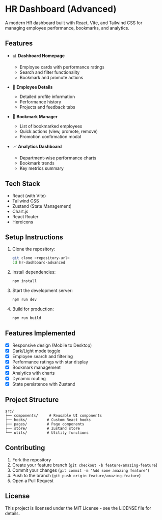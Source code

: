 # HR Dashboard (Advanced)

A modern HR dashboard built with React, Vite, and Tailwind CSS for managing employee performance, bookmarks, and analytics.

## Features

- 📊 **Dashboard Homepage**
  - Employee cards with performance ratings
  - Search and filter functionality
  - Bookmark and promote actions

- 👤 **Employee Details**
  - Detailed profile information
  - Performance history
  - Projects and feedback tabs

- 📌 **Bookmark Manager**
  - List of bookmarked employees
  - Quick actions (view, promote, remove)
  - Promotion confirmation modal

- 📈 **Analytics Dashboard**
  - Department-wise performance charts
  - Bookmark trends
  - Key metrics summary

## Tech Stack

- React (with Vite)
- Tailwind CSS
- Zustand (State Management)
- Chart.js
- React Router
- Heroicons

## Setup Instructions

1. Clone the repository:
   ```bash
   git clone <repository-url>
   cd hr-dashboard-advanced
   ```

2. Install dependencies:
   ```bash
   npm install
   ```

3. Start the development server:
   ```bash
   npm run dev
   ```

4. Build for production:
   ```bash
   npm run build
   ```

## Features Implemented

- [x] Responsive design (Mobile to Desktop)
- [x] Dark/Light mode toggle
- [x] Employee search and filtering
- [x] Performance ratings with star display
- [x] Bookmark management
- [x] Analytics with charts
- [x] Dynamic routing
- [x] State persistence with Zustand

## Project Structure

```
src/
├── components/     # Reusable UI components
├── hooks/         # Custom React hooks
├── pages/         # Page components
├── store/         # Zustand store
└── utils/         # Utility functions
```

## Contributing

1. Fork the repository
2. Create your feature branch (`git checkout -b feature/amazing-feature`)
3. Commit your changes (`git commit -m 'Add some amazing feature'`)
4. Push to the branch (`git push origin feature/amazing-feature`)
5. Open a Pull Request

## License

This project is licensed under the MIT License - see the LICENSE file for details.
